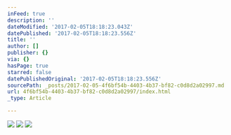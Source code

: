 ```yaml
---
inFeed: true
description: ''
dateModified: '2017-02-05T18:18:23.043Z'
datePublished: '2017-02-05T18:18:23.556Z'
title: ''
author: []
publisher: {}
via: {}
hasPage: true
starred: false
datePublishedOriginal: '2017-02-05T18:18:23.556Z'
sourcePath: _posts/2017-02-05-4f6bf54b-4403-4b37-bf82-c0d8d2a02997.md
url: 4f6bf54b-4403-4b37-bf82-c0d8d2a02997/index.html
_type: Article

---
```

![](https://the-grid-user-content.s3-us-west-2.amazonaws.com/a838bdf3-0150-4e4d-b32b-0c4e8f4d8772.jpg)
![](https://the-grid-user-content.s3-us-west-2.amazonaws.com/22186346-7ae8-466c-91e7-828e0bc21afc.jpg)
![](https://the-grid-user-content.s3-us-west-2.amazonaws.com/17e23e57-cc3a-427a-8e00-d97146bbdf85.jpg)